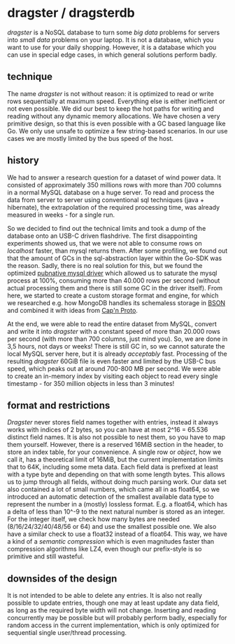 # dragster / dragsterdb
*dragster* is a NoSQL database to turn some *big data* problems for servers into 
*small data* problems on your laptop. It is not a database, which you want to
use for your daily shopping. However, it is a database which
you can use in special edge cases, in which general solutions perform
badly.

## technique
The name *dragster* is not without reason: it is optimized to read or write
rows sequentially at maximum speed. Everything else is either inefficient
or not even possible. We did our best to keep the hot paths for writing
and reading without any dynamic memory allocations. We have chosen
a very primitive design, so that this is even possible with a GC based language
like Go. We only use unsafe to optimize a few string-based scenarios.
In our use cases we are mostly limited by the bus speed of the host.

## history
We had to answer a research question for a dataset of wind power data.
It consisted of approximately 350 millions rows with more than 700 columns
in a normal MySQL database on a huge server. To read and process the data from
server to server using conventional sql techniques (java + hibernate),
the extrapolation of the required processing time, was already measured in weeks - 
for a single run. 

So we decided to find out the technical limits and took a dump of the database
onto an USB-C driven flashdrive. The first disappointing experiments
showed us, that we were not able to consume rows on *localhost* faster, than mysql
returns them. After some profiling, we found out that the amount of GCs in
the sql-abstraction layer within the Go-SDK was the reason. Sadly, there is
no real solution for this, but we found the optimized [pubnative mysql driver](https://github.com/pubnative/mysqldriver-go)
which allowed us to saturate the mysql process at 100%, consuming more than 40.000 
rows per second (without actual processing them and there is still some
GC in the driver itself). From here, we started to create a custom storage
format and engine, for which we researched e.g. how MongoDB handles its schemaless
storage in [BSON](https://en.wikipedia.org/wiki/BSON) and combined it with ideas 
from [Cap'n Proto](https://capnproto.org/). 

At the end, we were able to read the entire dataset from MySQL, convert
and write it into *dragster* with a constant speed of more than 20.000 rows
per second (with more than 700 columns, just mind you). So, we are done
in 3,5 hours, not days or weeks! There is still GC in, so we cannot saturate 
the local MySQL server here, but it is already *acceptably* fast. 
Processing of the resulting *dragster* 60GiB file is even faster and 
limited by the USB-C bus speed, which peaks out at around 700-800 MB per second. 
We were able to create an in-memory
index by visiting each object to read every single timestamp - for 350 million 
objects in less than 3 minutes!

## format and restrictions
*Dragster* never stores field names together with entries, instead it
always works with indices of 2 bytes, so you can have at most 2^16 = 65.536 
distinct field names. It is also not possible to nest them, so you have to
map them yourself. However, there is a reserved 16MiB section in the header, 
to store an index table, for your convenience. A single row or *object*, how
we call it, has a theoretical limit of 16MiB, but the current implementation
limits that to 64K, including some meta data. Each field data is prefixed at
least with a type byte and depending on that with some length bytes. This
allows us to jump through all fields, without doing much parsing work. Our
data set also contained a lot of small numbers, which came all in as float64,
so we introduced an automatic detection of the smallest available data type
to represent the number in a (mostly) lossless format. E.g. a float64, which
has a delta of less than 10^-9 to the next natural number is stored as an 
integer. For the integer itself, we check how many bytes are needed (8/16/24/32/40/48/56 or 64)
and use the smallest possible one. We also have a similar check
to use a float32 instead of a float64. This way, we have a kind of a *semantic compression*
which is even magnitudes faster than compression algorithms like LZ4, even though
our prefix-style is so primitive and still wasteful.

## downsides of the design
It is not intended to be able to delete any entries. It is also not really possible
to update entries, though one may at least update any data field, as long as
the required byte width will not change. Inserting and reading concurrently
may be possible but will probably perform badly, especially for random access
in the current implementation, which is only optimized for 
sequential single user/thread processing.